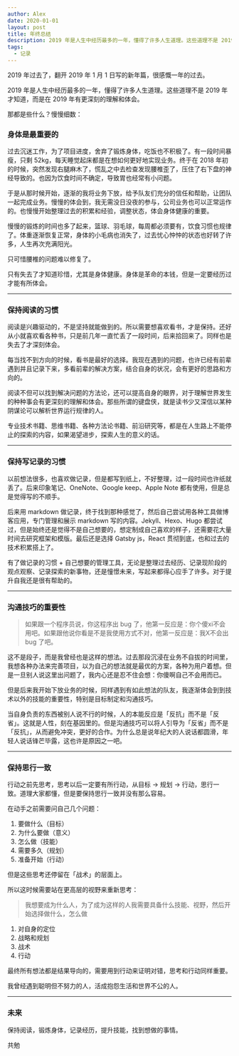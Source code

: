 ```yaml
---
author: Alex
date: 2020-01-01
layout: post
title: 年终总结
description: 2019 年是人生中经历最多的一年，懂得了许多人生道理。这些道理不是 2019 年才知道，而是在 2019 年有更深刻的理解和体会。
tags:
  - 记录
---
```


2019 年过去了，翻开 2019 年 1 月 1 日写的新年篇，很感慨一年的过去。

2019 年是人生中经历最多的一年，懂得了许多人生道理。这些道理不是 2019 年才知道，而是在 2019 年有更深刻的理解和体会。

那都是些什么？慢慢细数：

### 身体是最重要的

过去沉迷工作，为了项目进度，舍弃了锻炼身体，吃饭也不积极了。有一段时间暴瘦，只剩 52kg，每天睡觉起床都是在想如何更好地实现业务。终于在 2018 年初的时候，突然发现右腿麻木了，慌乱之中去检查发现腰椎歪了，压住了右下盘的神经导致的。也因为饮食时间不确定，导致胃也经常有小问题。

于是从那时候开始，逐渐的我将业务下放，给予队友们充分的信任和帮助，让团队一起完成业务。慢慢的体会到，我无需没日没夜的参与，公司业务也可以正常运作的。也慢慢开始整理过去的积累和经验，调整状态，体会身体健康的重要。

慢慢的锻炼的时间也多了起来，篮球、羽毛球，每周都必须要有，饮食习惯也规律了。体重逐渐恢复正常，身体的小毛病也消失了，过去忧心忡忡的状态也好转了许多，人生再次充满阳光。

只可惜腰椎的问题难以修复了。

只有失去了才知道珍惜，尤其是身体健康。身体是革命的本钱，但是一定要经历过才能有所体会。

----

### 保持阅读的习惯

阅读是兴趣驱动的，不是坚持就能做到的。所以需要想喜欢看书，才是保持。还好从小就喜欢看各种书，只是前几年一直忙丢了一段时间，后来拾回来了。同样也是失去了才深刻体会。

每当找不到方向的时候，看书是最好的选择。我现在遇到的问题，也许已经有前辈遇到并且记录下来，多看前辈的解决方案，结合自身的状况，会有更好的思路和方向的。

阅读不但可以找到解决问题的方法论，还可以提高自身的眼界，对于理解世界发生的种种事会有更深刻的理解和体会。那些所谓的键盘侠，就是读书少又深信以某种阴谋论可以解析世界运行规律的人。

专业技术书籍、思维书籍、各种方法论书籍、前沿研究等，都是在人生路上不能停止的探索的内容，如果渴望进步，探索人生的意义的话。

----

### 保持写记录的习惯

以前想法很多，也喜欢做记录，但是都写到纸上，不好整理，过一段时间也许纸就丢了。后来印象笔记、OneNote、Google keep、Apple Note 都有使用，但是总是觉得写的不顺手。

后来用 markdown 做记录，终于找到那种感觉了，然后自己尝试用各种工具做博客应用，专门管理和展示 markdown 写的内容。Jekyll、Hexo、Hugo 都尝试过，但是始终还是觉得不是自己想要的，想定制成自己喜欢的样子，还需要花大量时间去研究框架和模版。最后还是选择 Gatsby js，React 贯彻到底，也和过去的技术积累搭上了。

有了做记录的习惯 + 自己想要的管理工具，无论是整理过去经历、记录现阶段的观点观察、记录探索的新事物，还是憧憬未来，写起来都得心应手了许多。对于提升自我还是很有帮助的。

----

### 沟通技巧的重要性

> 如果跟一个程序员说，你这程序出 bug 了，他第一反应是：你个傻xi不会用吧。如果跟他说你看是不是我使用方式不对，他第一反应是：我X不会出 bug 了吧。

这不是段子，而是我曾经也是这样的想法。过去那段沉浸在业务不自拔的时间里，我想各种办法来完善项目，以为自己的想法就是最优的方案，各种为用户着想。但是一旦别人说这里出问题了，我内心还是忍不住会想：你傻啊自己不会用而已。

但是后来我开始下放业务的时候，同样遇到有如此想法的队友，我逐渐体会到到技术以外的技能的重要性，特别是目标制定和沟通技巧。

当自身负责的东西被别人说不行的时候，人的本能反应是「反抗」而不是「反省」。这就是人性，刻在基因里的。但是沟通技巧可以将人引导为「反省」而不是「反抗」，从而避免冲突，更好的合作。为什么总是说年纪大的人说话都圆滑，年轻人说话锋芒毕露，这也许是原因之一吧。

----

### 保持思行一致

行动之前先思考，思考以后一定要有所行动，从目标 -> 规划 -> 行动，思行一致。道理大家都懂，但是要保持思行一致并没有那么容易。

在动手之前需要问自己几个问题：

1. 要做什么（目标）
2. 为什么要做（意义）
3. 怎么做（技能）
4. 需要多久（规划）
5. 准备开始（行动）

但是这些思考还停留在「战术」的层面上。

所以这时候需要站在更高层的视野来重新思考：

> 我想要成为什么人，为了成为这样的人我需要具备什么技能、视野，然后开始选择做什么，怎么做

1. 对自身的定位
2. 战略和规划
3. 战术
4. 行动

最终所有想法都是结果导向的，需要用到行动来证明对错，思考和行动同样重要。

我曾经遇到聪明但不努力的人，活成抱怨生活和世界不公的人。

----

### 未来

保持阅读，锻炼身体，记录经历，提升技能，找到想做的事情。

共勉
